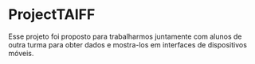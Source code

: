 # ProjectTAIFF
Esse projeto foi proposto para trabalharmos juntamente com alunos de outra turma para obter dados e mostra-los em interfaces de dispositivos móveis.
